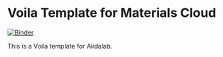 # Voila Template for Materials Cloud  

[![Binder](https://mybinder.org/badge_logo.svg)](https://mybinder.org/v2/gh/osscar-org/aiidalab-voila/master?urlpath=%2Fvoila%2Frender%2Fexample.ipynb)

This is a Voila template for Aiidalab.
